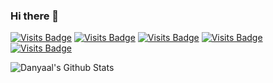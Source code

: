 ### Hi there 👋

[![Visits Badge](https://badges.pufler.dev/visits/DanyaalA/DanyaalA)](https://badges.pufler.dev)
[![Visits Badge](https://badges.pufler.dev/years/DanyaalA)](https://badges.pufler.dev)
[![Visits Badge](https://badges.pufler.dev/repos/DanyaalA)](https://badges.pufler.dev)
[![Visits Badge](https://badges.pufler.dev/commits/monthly/DanyaalA)](https://badges.pufler.dev)
[![Visits Badge](https://badges.pufler.dev/years/DanyaalA)](https://badges.pufler.dev)


![Danyaal's Github Stats](https://github-readme-stats.vercel.app/api?username=DanyaalA&show_icons=true&theme=radical)

<!--
**DanyaalA/DanyaalA** is a ✨ _special_ ✨ repository because its `README.md` (this file) appears on your GitHub profile.

Here are some ideas to get you started:

- 🔭 I’m currently working on ...
- 🌱 I’m currently learning ...
- 👯 I’m looking to collaborate on ...
- 🤔 I’m looking for help with ...
- 💬 Ask me about ...
- 📫 How to reach me: ...
- 😄 Pronouns: ...
- ⚡ Fun fact: ...
-->
